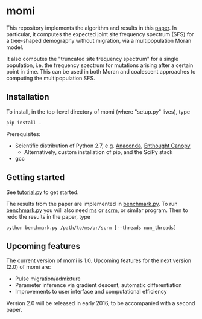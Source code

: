 # momi

This repository implements the algorithm and results in this [paper](http://arxiv.org/abs/1503.01133).
In particular, it computes the expected joint site frequency spectrum (SFS) for a tree-shaped demography without migration,
via a multipopulation Moran model.

It also computes the "truncated site frequency spectrum" for a single population, i.e. the frequency
spectrum for mutations arising after a certain point in time. This can be used in both Moran and coalescent
approaches to computing the multipopulation SFS.

## Installation

To install, in the top-level directory of momi (where "setup.py" lives), type
```
pip install .
```
Prerequisites:
* Scientific distribution of Python 2.7, e.g. [Anaconda](http://continuum.io/downloads), [Enthought Canopy](https://www.enthought.com/products/canopy/)
  * Alternatively, custom installation of pip, and the SciPy stack
* gcc

## Getting started

See [tutorial.py](tutorial.py) to get started.

The results from the paper are implemented in [benchmark.py](benchmark.py). To run [benchmark.py](benchmark.py) you will also need [ms](http://home.uchicago.edu/rhudson1/source/mksamples.html) or [scrm](https://scrm.github.io/), or similar program. Then to redo the results in the paper, type
```
python benchmark.py /path/to/ms/or/scrm [--threads num_threads]
```

## Upcoming features

The current version of momi is 1.0. Upcoming features for the next version (2.0) of momi are:
* Pulse migration/admixture
* Parameter inference via gradient descent, automatic differentiation
* Improvements to user interface and computational efficiency

Version 2.0 will be released in early 2016, to be accompanied with a second paper.